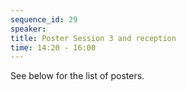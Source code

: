 ```yaml
---
sequence_id: 29
speaker: 
title: Poster Session 3 and reception
time: 14:20 - 16:00
---
```


See below for the list of posters.